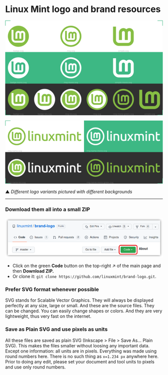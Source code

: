 # Linux Mint logo and brand resources

![90-preview/preview.png](90-preview/preview.png)

![90-preview/preview-names.png](90-preview/preview-names.png)

▲ *Different logo variants pictured with different backgrounds*

---

### Download them all into a small ZIP

![](90-preview/GitHub-code-button.png)

* Click on the green **Code** button on the top-right ↗ of the main page and then **Download ZIP.**
* Or clone it: `git clone https://github.com/linuxmint/brand-logo.git`.

### Prefer SVG format whenever possible

SVG stands for Scalable Vector Graphics. They will always be displayed perfectly at any size, large or small. And these are the source files. They can be changed. You can easily change shapes or colors. And they are very lightweight, thus very fast on the internet.

### Save as Plain SVG and use pixels as units

All these files are saved as plain SVG (Inkscape > File > Save As... Plain SVG). This makes the files smaller without loosing any important data. Except one information: all units are in pixels. Everything was made using round numbers here. There is no such thing as `x=1.234 px` anywhere here. Prior to doing any edit, please set your document and tool units to pixels and use only round numbers.